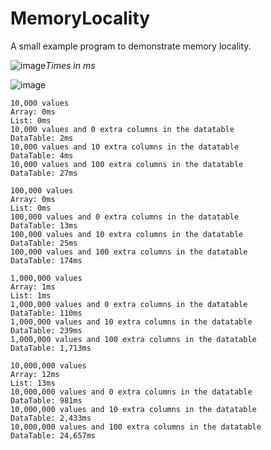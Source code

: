 # MemoryLocality

A small example program to demonstrate memory locality.

![image](https://github.com/user-attachments/assets/13cdad7b-3c89-4ec6-9235-0b5aab75bb42)*Times in ms*

![image](https://github.com/user-attachments/assets/93a41e69-3597-4b12-aefa-385ecbe7ea7e)

```
10,000 values
Array: 0ms
List: 0ms
10,000 values and 0 extra columns in the datatable
DataTable: 2ms
10,000 values and 10 extra columns in the datatable
DataTable: 4ms
10,000 values and 100 extra columns in the datatable
DataTable: 27ms

100,000 values
Array: 0ms
List: 0ms
100,000 values and 0 extra columns in the datatable
DataTable: 13ms
100,000 values and 10 extra columns in the datatable
DataTable: 25ms
100,000 values and 100 extra columns in the datatable
DataTable: 174ms

1,000,000 values
Array: 1ms
List: 1ms
1,000,000 values and 0 extra columns in the datatable
DataTable: 110ms
1,000,000 values and 10 extra columns in the datatable
DataTable: 239ms
1,000,000 values and 100 extra columns in the datatable
DataTable: 1,713ms

10,000,000 values
Array: 12ms
List: 13ms
10,000,000 values and 0 extra columns in the datatable
DataTable: 981ms
10,000,000 values and 10 extra columns in the datatable
DataTable: 2,433ms
10,000,000 values and 100 extra columns in the datatable
DataTable: 24,657ms
```
